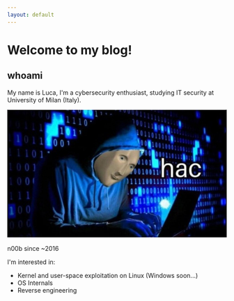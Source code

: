```yaml
---
layout: default
---
```


# Welcome to my blog!

## whoami

My name is Luca, I'm a cybersecurity enthusiast, studying IT security at University of Milan (Italy).

![Horrible picture of myself](/assets/images/pic.jpg "Yeah, I am this guy")


n00b since ~2016

I'm interested in:

* Kernel and user-space exploitation on Linux (Windows soon...)
* OS Internals
* Reverse engineering
